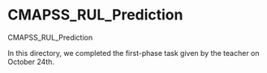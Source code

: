 # CMAPSS_RUL_Prediction
CMAPSS_RUL_Prediction

In this directory, we completed the first-phase task given by the teacher on October 24th.
